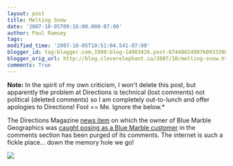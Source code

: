```yaml
---
layout: post
title: Melting Snow
date: '2007-10-05T09:16:00.000-07:00'
author: Paul Ramsey
tags: 
modified_time: '2007-10-05T10:51:04.541-07:00'
blogger_id: tag:blogger.com,1999:blog-14903426.post-8744802490760933208
blogger_orig_url: http://blog.cleverelephant.ca/2007/10/melting-snow.html
comments: True
---
```


**Note:** In the spirit of my own criticism, I won't delete this post, but apparently the problem at Directions is technical (lost comments) not political (deleted comments) so I am completely out-to-lunch and offer apologies to Directions! Fool == Me. Ignore the below.*

The Directions Magazine [news item](http://www.directionsmag.com/article.php?article_id=2556) on which the owner of Blue Marble Geographics was [caught posing as a Blue Marble customer](/2007/09/snow-job-in-september.html) in the comments section has been purged of its comments.  The internet is such a fickle place... down the memory hole we go!

<img src="http://trashcansunlimited.com/library/GrandSwingCan-GlossyPlatinum.jpeg" />